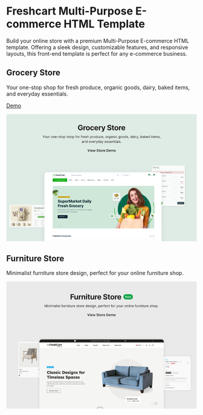 # Freshcart Multi-Purpose E-commerce HTML Template

Build your online store with a premium Multi-Purpose E-commerce HTML template. Offering a sleek design, customizable features, and responsive layouts, this front-end template is perfect for any
e-commerce business.

## Grocery Store

Your one-stop shop for fresh produce, organic goods, dairy, baked items, and everyday essentials.

[Demo](https://freshcart.codescandy.com/index.html)

![Freshcart Grocery E-commerce HTML Template](src/assets/images/grocery-store.png)

## Furniture Store

Minimalist furniture store design, perfect for your online furniture shop.

![Freshcart Furniture E-commerce HTML Template](src/assets/images/furniture-store.png)
